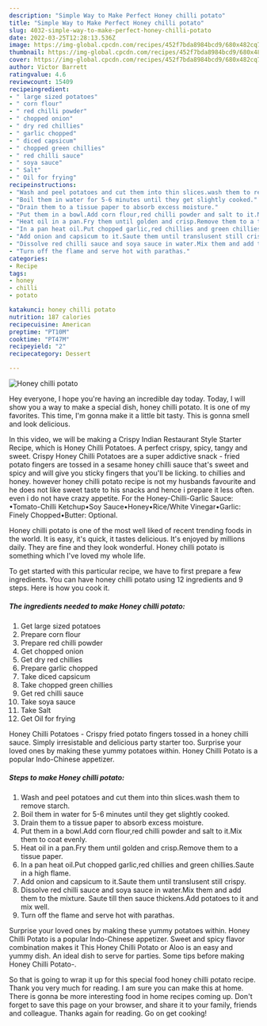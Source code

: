 ```yaml
---
description: "Simple Way to Make Perfect Honey chilli potato"
title: "Simple Way to Make Perfect Honey chilli potato"
slug: 4032-simple-way-to-make-perfect-honey-chilli-potato
date: 2022-03-25T12:28:13.536Z
image: https://img-global.cpcdn.com/recipes/452f7bda8984bcd9/680x482cq70/honey-chilli-potato-recipe-main-photo.jpg
thumbnail: https://img-global.cpcdn.com/recipes/452f7bda8984bcd9/680x482cq70/honey-chilli-potato-recipe-main-photo.jpg
cover: https://img-global.cpcdn.com/recipes/452f7bda8984bcd9/680x482cq70/honey-chilli-potato-recipe-main-photo.jpg
author: Victor Barrett
ratingvalue: 4.6
reviewcount: 15409
recipeingredient:
- " large sized potatoes"
- " corn flour"
- " red chilli powder"
- " chopped onion"
- " dry red chillies"
- " garlic chopped"
- " diced capsicum"
- " chopped green chillies"
- " red chilli sauce"
- " soya sauce"
- " Salt"
- " Oil for frying"
recipeinstructions:
- "Wash and peel potatoes and cut them into thin slices.wash them to remove starch."
- "Boil them in water for 5-6 minutes until they get slightly cooked."
- "Drain them to a tissue paper to absorb excess moisture."
- "Put them in a bowl.Add corn flour,red chilli powder and salt to it.Mix them to coat evenly."
- "Heat oil in a pan.Fry them until golden and crisp.Remove them to a tissue paper."
- "In a pan heat oil.Put chopped garlic,red chillies and green chillies.Saute in a high flame."
- "Add onion and capsicum to it.Saute them until translusent still crispy."
- "Dissolve red chilli sauce and soya sauce in water.Mix them and add them to the mixture. Saute till then sauce thickens.Add potatoes to it and mix well."
- "Turn off the flame and serve hot with parathas."
categories:
- Recipe
tags:
- honey
- chilli
- potato

katakunci: honey chilli potato 
nutrition: 187 calories
recipecuisine: American
preptime: "PT10M"
cooktime: "PT47M"
recipeyield: "2"
recipecategory: Dessert

---
```



![Honey chilli potato](https://img-global.cpcdn.com/recipes/452f7bda8984bcd9/680x482cq70/honey-chilli-potato-recipe-main-photo.jpg)

Hey everyone, I hope you're having an incredible day today. Today, I will show you a way to make a special dish, honey chilli potato. It is one of my favorites. This time, I'm gonna make it a little bit tasty. This is gonna smell and look delicious.

In this video, we will be making a Crispy Indian Restaurant Style Starter Recipe, which is Honey Chilli Potatoes. A perfect crispy, spicy, tangy and sweet. Crispy Honey Chilli Potatoes are a super addictive snack - fried potato fingers are tossed in a sesame honey chilli sauce that&#39;s sweet and spicy and will give you sticky fingers that you&#39;ll be licking. to chillies and honey. however honey chilli potato recipe is not my husbands favourite and he does not like sweet taste to his snacks and hence i prepare it less often. even i do not have crazy appetite. For the Honey-Chilli-Garlic Sauce: •Tomato-Chilli Ketchup•Soy Sauce•Honey•Rice/White Vinegar•Garlic: Finely Chopped•Butter: Optional.

Honey chilli potato is one of the most well liked of recent trending foods in the world. It is easy, it's quick, it tastes delicious. It's enjoyed by millions daily. They are fine and they look wonderful. Honey chilli potato is something which I've loved my whole life.


To get started with this particular recipe, we have to first prepare a few ingredients. You can have honey chilli potato using 12 ingredients and 9 steps. Here is how you cook it.

<!--inarticleads1-->

##### The ingredients needed to make Honey chilli potato:

1. Get  large sized potatoes
1. Prepare  corn flour
1. Prepare  red chilli powder
1. Get  chopped onion
1. Get  dry red chillies
1. Prepare  garlic chopped
1. Take  diced capsicum
1. Take  chopped green chillies
1. Get  red chilli sauce
1. Take  soya sauce
1. Take  Salt
1. Get  Oil for frying


Honey Chilli Potatoes - Crispy fried potato fingers tossed in a honey chilli sauce. Simply irresistable and delicious party starter too. Surprise your loved ones by making these yummy potatoes within. Honey Chilli Potato is a popular Indo-Chinese appetizer. 

<!--inarticleads2-->

##### Steps to make Honey chilli potato:

1. Wash and peel potatoes and cut them into thin slices.wash them to remove starch.
1. Boil them in water for 5-6 minutes until they get slightly cooked.
1. Drain them to a tissue paper to absorb excess moisture.
1. Put them in a bowl.Add corn flour,red chilli powder and salt to it.Mix them to coat evenly.
1. Heat oil in a pan.Fry them until golden and crisp.Remove them to a tissue paper.
1. In a pan heat oil.Put chopped garlic,red chillies and green chillies.Saute in a high flame.
1. Add onion and capsicum to it.Saute them until translusent still crispy.
1. Dissolve red chilli sauce and soya sauce in water.Mix them and add them to the mixture. Saute till then sauce thickens.Add potatoes to it and mix well.
1. Turn off the flame and serve hot with parathas.


Surprise your loved ones by making these yummy potatoes within. Honey Chilli Potato is a popular Indo-Chinese appetizer. Sweet and spicy flavor combination makes it This Honey Chilli Potato or Aloo is an easy and yummy dish. An ideal dish to serve for parties. Some tips before making Honey Chilli Potato-. 

So that is going to wrap it up for this special food honey chilli potato recipe. Thank you very much for reading. I am sure you can make this at home. There is gonna be more interesting food in home recipes coming up. Don't forget to save this page on your browser, and share it to your family, friends and colleague. Thanks again for reading. Go on get cooking!
